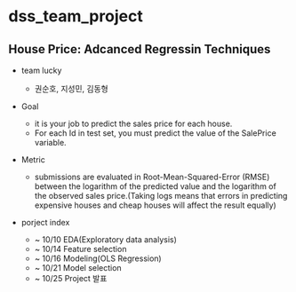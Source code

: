 # dss_team_project
## House Price: Adcanced Regressin Techniques
+ team lucky
  + 권순호, 지성민, 김동형

+ Goal
	* it is your job to predict the sales price for each house.
	* For each Id in test set, you must predict the value of the SalePrice variable.

+ Metric
	* submissions are evaluated in Root-Mean-Squared-Error (RMSE) between the logarithm of the predicted value and the logarithm of the observed sales price.(Taking logs means that errors in predicting expensive houses and cheap houses will affect the result equally)

+ porject index
	* ~ 10/10 EDA(Exploratory data analysis)
	* ~ 10/14 Feature selection
	* ~ 10/16 Modeling(OLS Regression)
	* ~ 10/21 Model selection
	* ~ 10/25 Project 발표


